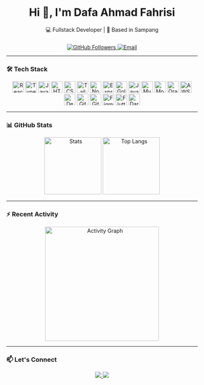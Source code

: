 <h1 align="center">Hi 👋, I'm Dafa Ahmad Fahrisi</h1>
<p align="center">💻 Fullstack Developer | 🏡 Based in Sampang</p>

###

<div align="center">
  <a href="https://github.com/DAFAAHMADFAHRISI" target="_blank">
    <img src="https://img.shields.io/github/followers/DAFAAHMADFAHRISI?label=Follow&style=social" alt="GitHub Followers" />
  </a>
  <a href="mailto:dafamangku@gmail.com">
    <img src="https://img.shields.io/badge/email-contact-blue?style=flat&logo=gmail" alt="Email" />
  </a>
</div>

---

### 🛠️ Tech Stack

<div align="center">
  <!-- Frontend -->
  <img src="https://cdn.jsdelivr.net/gh/devicons/devicon/icons/react/react-original.svg" height="30" alt="React" />
  <img src="https://cdn.jsdelivr.net/gh/devicons/devicon/icons/typescript/typescript-original.svg" height="30" alt="TypeScript" />
  <img src="https://cdn.jsdelivr.net/gh/devicons/devicon/icons/javascript/javascript-original.svg" height="30" alt="JavaScript" />
  <img src="https://cdn.jsdelivr.net/gh/devicons/devicon/icons/html5/html5-original.svg" height="30" alt="HTML" />
  <img src="https://cdn.jsdelivr.net/gh/devicons/devicon/icons/css3/css3-original.svg" height="30" alt="CSS" />
  <img src="https://cdn.jsdelivr.net/gh/devicons/devicon/icons/tailwindcss/tailwindcss-original-wordmark.svg" height="30" alt="Tailwind CSS" />

  <!-- Backend -->
  <img src="https://cdn.jsdelivr.net/gh/devicons/devicon/icons/nodejs/nodejs-original.svg" height="30" alt="Node.js" />
  <img src="https://cdn.jsdelivr.net/gh/devicons/devicon/icons/express/express-original.svg" height="30" alt="Express.js" />
  <img src="https://cdn.jsdelivr.net/gh/devicons/devicon/icons/go/go-original.svg" height="30" alt="Golang" />
  <img src="https://cdn.jsdelivr.net/gh/devicons/devicon/icons/java/java-original.svg" height="30" alt="Java" />

  <!-- Database -->
  <img src="https://cdn.jsdelivr.net/gh/devicons/devicon/icons/mysql/mysql-original.svg" height="30" alt="MySQL" />
  <img src="https://cdn.jsdelivr.net/gh/devicons/devicon/icons/mongodb/mongodb-original.svg" height="30" alt="MongoDB" />
  <img src="https://cdn.jsdelivr.net/gh/devicons/devicon/icons/oracle/oracle-original.svg" height="30" alt="Oracle DB" />

  <!-- DevOps & Cloud -->
  <img src="https://cdn.jsdelivr.net/gh/devicons/devicon/icons/amazonwebservices/amazonwebservices-original-wordmark.svg" height="30" alt="AWS" />
  <img src="https://cdn.jsdelivr.net/gh/devicons/devicon/icons/debian/debian-original.svg" height="30" alt="Debian" />

  <!-- Tools -->
  <img src="https://cdn.jsdelivr.net/gh/devicons/devicon/icons/github/github-original.svg" height="30" alt="GitHub" />
  <img src="https://cdn.jsdelivr.net/gh/devicons/devicon/icons/gitlab/gitlab-original.svg" height="30" alt="GitLab" />
  <img src="https://cdn.jsdelivr.net/gh/devicons/devicon/icons/figma/figma-original.svg" height="30" alt="Figma" />

  <!-- Mobile -->
  <img src="https://cdn.jsdelivr.net/gh/devicons/devicon/icons/flutter/flutter-original.svg" height="30" alt="Flutter" />
  <img src="https://cdn.jsdelivr.net/gh/devicons/devicon/icons/dart/dart-original.svg" height="30" alt="Dart" />
</div>

---

### 📊 GitHub Stats

<div align="center">
  <img src="https://github-readme-stats.vercel.app/api?username=DAFAAHMADFAHRISI&show_icons=true&theme=dracula&count_private=true" height="150" alt="Stats" />
  <img src="https://github-readme-stats.vercel.app/api/top-langs/?username=DAFAAHMADFAHRISI&layout=compact&theme=dracula" height="150" alt="Top Langs" />
</div>

---

### ⚡ Recent Activity

<div align="center">
  <img src="https://github-readme-activity-graph.vercel.app/graph?username=DAFAAHMADFAHRISI&theme=react-dark&area=true&radius=16" height="300" alt="Activity Graph" />
</div>

---

### 📫 Let's Connect

<div align="center">
  <a href="https://www.linkedin.com/in/dafa-ahmad-fahrisi-8bab04365/" target="_blank">
    <img src="https://img.shields.io/badge/LinkedIn-Dafa_Ahmad_Fahrisi-blue?style=flat&logo=linkedin" />
  </a>
  <a href="mailto:dafamangku@gmail.com">
    <img src="https://img.shields.io/badge/Gmail-dafamangku@gmail.com-red?style=flat&logo=gmail" />
  </a>
</div>

